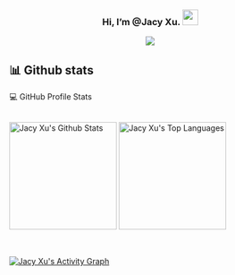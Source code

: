 <h3 align="center">
   Hi, I’m @Jacy Xu.
  <img src="https://media.giphy.com/media/hvRJCLFzcasrR4ia7z/giphy.gif" width="28">
</h3>
<p align="center">
  <a href="https://github.com/XdpCs"><img src="https://readme-typing-svg.herokuapp.com?color=2196F3&lines=Love+programming!+Solidity+Engineer"></a>
</p>

##  📊 Github stats


<summary>💻 GitHub Profile Stats</summary>
  <br/>
  <p>
    <a href="https://github.com/anuraghazra/github-readme-stats"><img alt="Jacy Xu's Github Stats" src="https://denvercoder1-github-readme-stats.vercel.app/api/?username=XdpCS&count_private=true&show_icons=true&theme=radical&cache_seconds=1800" height="192px"/></a>
  <a href="https://github.com/anuraghazra/github-readme-stats"><img alt="Jacy Xu's Top Languages" src="https://github-readme-stats.vercel.app/api/top-langs/?username=XdpCS&show_icons=true&locale=en&layout=compact&hide=c,html,stata,Tcl,Shell,BatchFile,CSS,SystemVerilog,Assembly&langs_count=15&theme=radical" height="192px"/></a>
  </p>
  <br/>
  
  
<!-- https://github.com/ashutosh00710/github-readme-activity-graph -->
<a href="https://github.com/ashutosh00710/github-readme-activity-graph"><img alt="Jacy Xu's Activity Graph" src="https://denvercoder1-activity-graph.herokuapp.com/graph/?username=XdpCS&bg_color=1F222E&color=F8D866&line=F85D7F&point=FFFFFF&hide_border=true" /></a>
